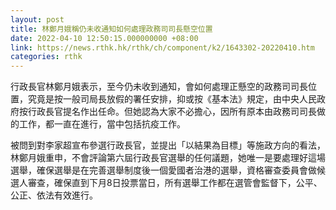 ```yaml
---
layout: post
title: 林鄭月娥稱仍未收通知如何處理政務司司長懸空位置
date: 2022-04-10 12:50:15.000000000 +08:00
link: https://news.rthk.hk/rthk/ch/component/k2/1643302-20220410.htm
categories: rthk
---
```


行政長官林鄭月娥表示，至今仍未收到通知，會如何處理正懸空的政務司司長位置，究竟是按一般司局長放假的署任安排，抑或按《基本法》規定，由中央人民政府按行政長官提名作出任命。但她認為大家不必擔心，因所有原本由政務司司長做的工作，都一直在進行，當中包括抗疫工作。

被問到對李家超宣布參選行政長官，並提出「以結果為目標」等施政方向的看法，林鄭月娥重申，不會評論第六屆行政長官選舉的任何議題，她唯一是要處理好這場選舉，確保選舉是在完善選舉制度後一個愛國者治港的選舉，資格審查委員會做候選人審查，確保直到下月8日投票當日，所有選舉工作都在選管會監督下，公平、公正、依法有效進行。
